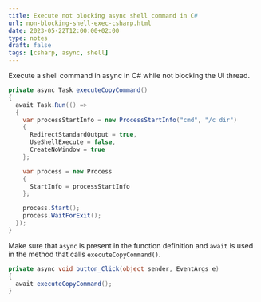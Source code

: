 ```yaml
---
title: Execute not blocking async shell command in C#
url: non-blocking-shell-exec-csharp.html
date: 2023-05-22T12:00:00+02:00
type: notes
draft: false
tags: [csharp, async, shell]
---
```


Execute a shell command in async in C# while not blocking the UI thread.

```c#
private async Task executeCopyCommand()
{
  await Task.Run(() =>
  {
    var processStartInfo = new ProcessStartInfo("cmd", "/c dir")
    {
      RedirectStandardOutput = true,
      UseShellExecute = false,
      CreateNoWindow = true
    };

    var process = new Process
    {
      StartInfo = processStartInfo
    };

    process.Start();
    process.WaitForExit();
  });
}
```

Make sure that `async` is present in the function definition and `await` is
used in the method that calls `executeCopyCommand()`.

```c#
private async void button_Click(object sender, EventArgs e)
{
  await executeCopyCommand();
}
```
